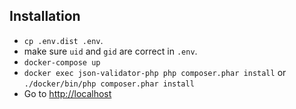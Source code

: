 ## Installation
* `cp .env.dist .env`.
* make sure `uid` and `gid` are correct in `.env`.
* `docker-compose up`
* `docker exec json-validator-php php composer.phar install` or `./docker/bin/php composer.phar install`
* Go to [http://localhost](http://localhost)
